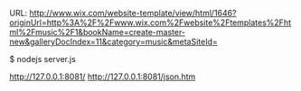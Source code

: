 URL: 
http://www.wix.com/website-template/view/html/1646?originUrl=http%3A%2F%2Fwww.wix.com%2Fwebsite%2Ftemplates%2Fhtml%2Fmusic%2F1&bookName=create-master-new&galleryDocIndex=11&category=music&metaSiteId=


$ nodejs server.js

http://127.0.0.1:8081/
http://127.0.0.1:8081/json.htm
